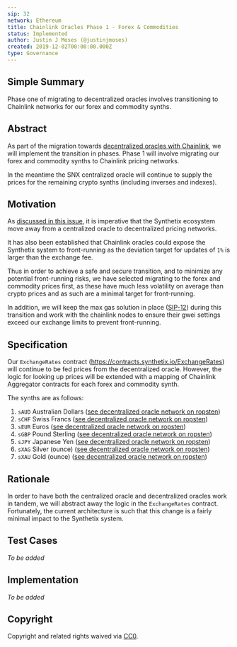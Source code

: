 ```yaml
---
sip: 32
network: Ethereum
title: Chainlink Oracles Phase 1 - Forex & Commodities
status: Implemented
author: Justin J Moses (@justinjmoses)
created: 2019-12-02T00:00:00.000Z
type: Governance
---
```


<!--You can leave these HTML comments in your merged SIP and delete the visible duplicate text guides, they will not appear and may be helpful to refer to if you edit it again. This is the suggested template for new SIPs. Note that an SIP number will be assigned by an editor. When opening a pull request to submit your SIP, please use an abbreviated title in the filename, `sip-draft_title_abbrev.md`. The title should be 44 characters or less.-->

## Simple Summary

<!--"If you can't explain it simply, you don't understand it well enough." Provide a simplified and layman-accessible explanation of the SIP.-->

Phase one of migrating to decentralized oracles involves transitioning to Chainlink networks for our forex and commodity synths.

## Abstract

<!--A short (~200 word) description of the technical issue being addressed.-->

As part of the migration towards [decentralized oracles with Chainlink](https://github.com/Synthetixio/synthetix/issues/293), we will implement the transition in phases. Phase 1 will involve migrating our forex and commodity synths to Chainlink pricing networks.

In the meantime the SNX centralized oracle will continue to supply the prices for the remaining crypto synths (including inverses and indexes).

## Motivation

<!--The motivation is critical for SIPs that want to change Synthetix. It should clearly explain why the existing protocol specification is inadequate to address the problem that the SIP solves. SIP submissions without sufficient motivation may be rejected outright.-->

As [discussed in this issue](https://github.com/Synthetixio/synthetix/issues/293), it is imperative that the Synthetix ecosystem move away from a centralized oracle to decentralized pricing networks.

It has also been established that Chainlink oracles could expose the Synthetix system to front-running as the deviation target for updates of `1%` is larger than the exchange fee.

Thus in order to achieve a safe and secure transition, and to minimize any potential front-running risks, we have selected migrating to the forex and commodity prices first, as these have much less volatility on average than crypto prices and as such are a minimal target for front-running.

In addition, we will keep the max gas solution in place ([SIP-12](https://sips.synthetix.io/sips/sip-12)) during this transition and work with the chainlink nodes to ensure their gwei settings exceed our exchange limits to prevent front-running.

## Specification

<!--The technical specification should describe the syntax and semantics of any new feature.-->

Our `ExchangeRates` contract (https://contracts.synthetix.io/ExchangeRates) will continue to be fed prices from the decentralized oracle. However, the logic for looking up prices will be extended with a mapping of Chainlink Aggregator contracts for each forex and commodity synth.

The synths are as follows:

1. `sAUD` Australian Dollars ([see decentralized oracle network on ropsten](https://aggregator-staging.surge.sh/ropsten/0x1b7ce2481149328c5e00efa6daa82de8e24f078b))
2. `sCHF` Swiss Francs ([see decentralized oracle network on ropsten](https://aggregator-staging.surge.sh/ropsten/0xcd80a8f6915c78b3e65d30f94468547e021ccf9b))
3. `sEUR` Euros ([see decentralized oracle network on ropsten](https://aggregator-staging.surge.sh/ropsten/0x152cfa5d0e11ab0355179cd812035c2c64d750bd))
4. `sGBP` Pound Sterling ([see decentralized oracle network on ropsten](https://aggregator-staging.surge.sh/ropsten/0x174754491a4ca333bf777387b0926bc8ecaf7f6e))
5. `sJPY` Japanese Yen ([see decentralized oracle network on ropsten](https://aggregator-staging.surge.sh/ropsten/0xe3153d946c958e334285f4aa93c6a3d8f5dfbff7))
6. `sXAG` Silver (ounce) ([see decentralized oracle network on ropsten](https://aggregator-staging.surge.sh/ropsten/0xc8bc999deab18feca1c5fbd6bffe9975ac396402))
7. `sXAU` Gold (ounce) ([see decentralized oracle network on ropsten](https://aggregator-staging.surge.sh/ropsten/0xf45a5bb73124907e8c391c6a1001896f62f8f290))

## Rationale

<!--The rationale fleshes out the specification by describing what motivated the design and why particular design decisions were made. It should describe alternate designs that were considered and related work, e.g. how the feature is supported in other languages. The rationale may also provide evidence of consensus within the community, and should discuss important objections or concerns raised during discussion.-->

In order to have both the centralized oracle and decentralized oracles work in tandem, we will abstract away the logic in the `ExchangeRates` contract. Fortunately, the current architecture is such that this change is a fairly minimal impact to the Synthetix system.

## Test Cases

<!--Test cases for an implementation are mandatory for SIPs but can be included with the implementation..-->

_To be added_

## Implementation

<!--The implementations must be completed before any SIP is given status "Implemented", but it need not be completed before the SIP is "Approved". While there is merit to the approach of reaching consensus on the specification and rationale before writing code, the principle of "rough consensus and running code" is still useful when it comes to resolving many discussions of API details.-->

_To be added_

## Copyright

Copyright and related rights waived via [CC0](https://creativecommons.org/publicdomain/zero/1.0/).
